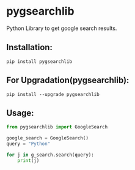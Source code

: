 # pygsearchlib
Python Library to get google search results.

## Installation:
```nano
pip install pygsearchlib
```
## For Upgradation(pygsearchlib):
```nano
pip install --upgrade pygsearchlib
```

## Usage:
```py
from pygsearchlib import GoogleSearch

google_search = GoogleSearch()
query = "Python"

for j in g_search.search(query):
    print(j)
```
